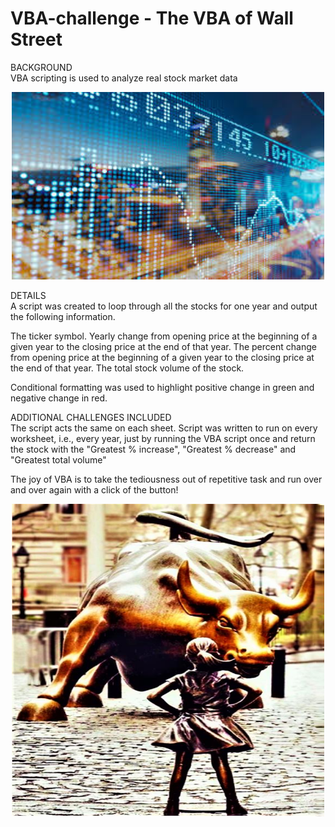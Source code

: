 # VBA-challenge - The VBA of Wall Street

BACKGROUND<br>
VBA scripting is used to analyze real stock market data

<div align="center"><img src="static/images/city_reflection_behind_stock_market_data.jfif" width="500" height="300"/></div>

DETAILS<br>
A script was created to loop through all the stocks for one year and output the following information.

The ticker symbol.
Yearly change from opening price at the beginning of a given year to the closing price at the end of that year.
The percent change from opening price at the beginning of a given year to the closing price at the end of that year.
The total stock volume of the stock.

Conditional formatting was used to highlight positive change in green and negative change in red.


ADDITIONAL CHALLENGES INCLUDED<br>
The script acts the same on each sheet. Script was written to run on every worksheet, i.e., every year, just by running the VBA script once and return the stock with the "Greatest % increase", "Greatest % decrease" and "Greatest total volume" 

The joy of VBA is to take the tediousness out of repetitive task and run over and over again with a click of the button!

<div align="center"><img src="static/images/wall_street_statues.jpg" width="500" height="500"/></div>
